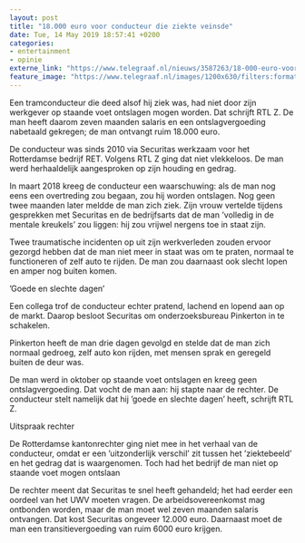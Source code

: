 ```yaml
---
layout: post
title: "18.000 euro voor conducteur die ziekte veinsde"
date: Tue, 14 May 2019 18:57:41 +0200
categories: 
- entertainment 
- opinie 
externe_link: "https://www.telegraaf.nl/nieuws/3587263/18-000-euro-voor-conducteur-die-ziekte-veinsde"
feature_image: "https://www.telegraaf.nl/images/1200x630/filters:format(jpeg):quality(80)/cdn-kiosk-api.telegraaf.nl/410dc8a4-766a-11e9-9953-0217670beecd.jpg"
---
```


<p class="intro">Een tramconducteur die deed alsof hij ziek was, had niet door zijn werkgever op staande voet ontslagen mogen worden. Dat schrijft RTL Z. De man heeft daarom zeven maanden salaris en een ontslagvergoeding nabetaald gekregen; de man ontvangt ruim 18.000 euro.</p> <p>De conducteur was sinds 2010 via Securitas werkzaam voor het Rotterdamse bedrijf RET. Volgens RTL Z ging dat niet vlekkeloos. De man werd herhaaldelijk aangesproken op zijn houding en gedrag.</p><p>In maart 2018 kreeg de conducteur een waarschuwing: als de man nog eens een overtreding zou begaan, zou hij worden ontslagen. Nog geen twee maanden later meldde de man zich ziek. Zijn vrouw vertelde tijdens gesprekken met Securitas en de bedrijfsarts dat de man ’volledig in de mentale kreukels’ zou liggen: hij zou vrijwel nergens toe in staat zijn.</p><p>Twee traumatische incidenten op uit zijn werkverleden zouden ervoor gezorgd hebben dat de man niet meer in staat was om te praten, normaal te functioneren of zelf auto te rijden. De man zou daarnaast ook slecht lopen en amper nog buiten komen.</p><p>’Goede en slechte dagen’</p><p>Een collega trof de conducteur echter pratend, lachend en lopend aan op de markt. Daarop besloot Securitas om onderzoeksbureau Pinkerton in te schakelen.</p><p>Pinkerton heeft de man drie dagen gevolgd en stelde dat de man zich normaal gedroeg, zelf auto kon rijden, met mensen sprak en geregeld buiten de deur was.</p><p>De man werd in oktober op staande voet ontslagen en kreeg geen ontslagvergoeding. Dat vocht de man aan: hij stapte naar de rechter. De conducteur stelt namelijk dat hij ’goede en slechte dagen’ heeft, schrijft RTL Z.</p><p>Uitspraak rechter</p><p>De Rotterdamse kantonrechter ging niet mee in het verhaal van de conducteur, omdat er een ’uitzonderlijk verschil’ zit tussen het ’ziektebeeld’ en het gedrag dat is waargenomen. Toch had het bedrijf de man niet op staande voet mogen ontslaan</p><p>De rechter meent dat Securitas te snel heeft gehandeld; het had eerder een oordeel van het UWV moeten vragen. De arbeidsovereenkomst mag ontbonden worden, maar de man moet wel zeven maanden salaris ontvangen. Dat kost Securitas ongeveer 12.000 euro. Daarnaast moet de man een transitievergoeding van ruim 6000 euro krijgen.</p>
